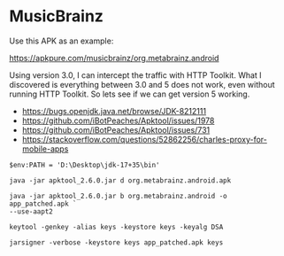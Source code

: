 # MusicBrainz

Use this APK as an example:

https://apkpure.com/musicbrainz/org.metabrainz.android

Using version 3.0, I can intercept the traffic with HTTP Toolkit. What I
discovered is everything between 3.0 and 5 does not work, even without running
HTTP Toolkit. So lets see if we can get version 5 working.

- https://bugs.openjdk.java.net/browse/JDK-8212111
- https://github.com/iBotPeaches/Apktool/issues/1978
- https://github.com/iBotPeaches/Apktool/issues/731
- https://stackoverflow.com/questions/52862256/charles-proxy-for-mobile-apps

~~~
$env:PATH = 'D:\Desktop\jdk-17+35\bin'

java -jar apktool_2.6.0.jar d org.metabrainz.android.apk

java -jar apktool_2.6.0.jar b org.metabrainz.android -o app_patched.apk `
--use-aapt2

keytool -genkey -alias keys -keystore keys -keyalg DSA

jarsigner -verbose -keystore keys app_patched.apk keys
~~~
